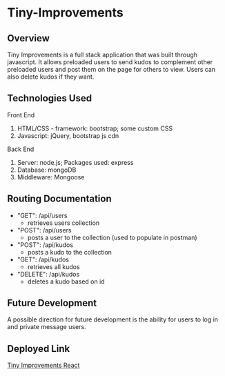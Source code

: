 # Tiny-Improvements

## Overview
Tiny Improvements is a full stack application that was built through javascript. It allows preloaded users to send kudos to complement other preloaded users and post them on the page for others to view. Users can also delete kudos if they want.

## Technologies Used
Front End
1. HTML/CSS - framework: bootstrap; some custom CSS
2. Javascript: jQuery, bootstrap js cdn

Back End
1. Server: node.js; Packages used: express
2. Database: mongoDB
3. Middleware: Mongoose

## Routing Documentation
- "GET": /api/users
    - retrieves users collection
- "POST": /api/users
    - posts a user to the collection (used to populate in postman)
- "POST": /api/kudos
    - posts a kudo to the collection
- "GET": /api/kudos
    - retrieves all kudos
- "DELETE": /api/kudos
    - deletes a kudo based on id

## Future Development
A possible direction for future development is the ability for users to log in and private message users.

## Deployed Link

[Tiny Improvements React](https://warm-fjord-16203.herokuapp.com/)
